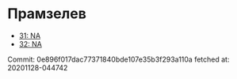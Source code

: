 # Прамзелев
- [31: NA](31.md)
- [32: NA](32.md)

Commit: 0e896f017dac77371840bde107e35b3f293a110a
 fetched at: 20201128-044742
